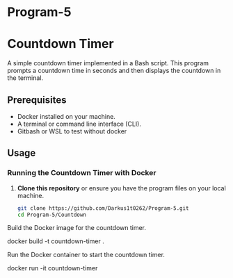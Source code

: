 # Program-5
# Countdown Timer

A simple countdown timer implemented in a Bash script. This program prompts a countdown time in seconds and then displays the countdown in the terminal.

## Prerequisites

- Docker installed on your machine.
- A terminal or command line interface (CLI).
- Gitbash or WSL to test without docker

## Usage

### Running the Countdown Timer with Docker

1. **Clone this repository** or ensure you have the program files on your local machine.

   ```bash
   git clone https://github.com/Darkus1t0262/Program-5.git
   cd Program-5/Countdown

Build the Docker image for the countdown timer.

docker build -t countdown-timer .

Run the Docker container to start the countdown timer.

docker run -it countdown-timer
